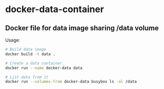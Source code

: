 # docker-data-container

## Docker file for data image sharing /data volume


 Usage:
```bash
# Build data image
docker build -t data .

# Create a data container.
docker run --name docker-data data 

# List data from it
docker run --volumes-from docker-data busybox ls -al /data
```
